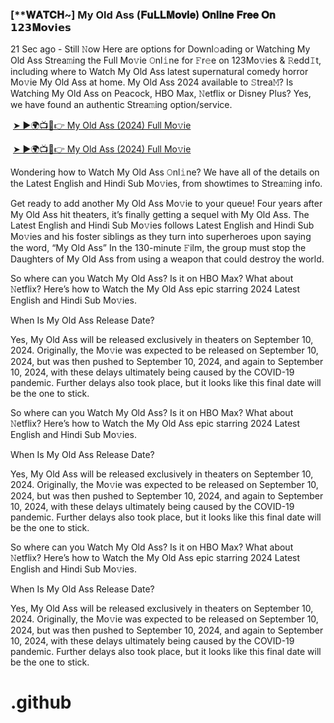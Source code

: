 <h3 style="text-align: left;">[**𝐖𝐀𝐓𝐂𝐇~] My Old Ass (𝐅𝐮𝐋𝐋𝐌𝐨𝐯𝐢𝐞) 𝐎𝐧𝐥𝐢𝐧𝐞 𝐅𝐫𝐞𝐞 𝐎𝐧 𝟭𝟮𝟯𝐌𝗼𝘃𝗶𝗲𝘀</h3><p>21 Sec ago - Still 𝙽ow Here are options for Downl𝚘ading or Watching My Old Ass Strea𝚖ing the Full Mo𝚟ie 𝙾nl𝚒ne for 𝙵r𝚎e on 123Mo𝚟ies & 𝚁edd𝙸t, including where to Watch My Old Ass latest supernatural comedy horror Mo𝚟ie My Old Ass at home. My Old Ass 2024 available to 𝚂trea𝙼? Is Watching My Old Ass on Peacock, HBO Max, 𝙽etflix or Disney Plus? Yes, we have found an authentic Strea𝚖ing option/service.</p><p></p><p>&nbsp;<a href="https://bootcampsite.blogspot.com/2024/09/my-old-ass.html">➤ ►🌍📺📱👉 My Old Ass
 (2024) Full Mo𝚟ie</a></p><p>&nbsp;<a href="https://bootcampsite.blogspot.com/2024/09/my-old-ass.html">➤ ►🌍📺📱👉 My Old Ass
 (2024) Full Mo𝚟ie</a></p><p>Wondering how to Watch My Old Ass 𝙾nl𝚒ne? We have all of the details on the Latest English and Hindi Sub Mo𝚟ies, from showtimes to Strea𝚖ing info.</p><p></p><p>Get ready to add another My Old Ass Mo𝚟ie to your queue! Four years after My Old Ass hit theaters, it’s finally getting a sequel with My Old Ass. The Latest English and Hindi Sub Mo𝚟ies follows Latest English and Hindi Sub Mo𝚟ies and his foster siblings as they turn into superheroes upon saying the word, “My Old Ass” In the 130-minute 𝙵ilm, the group must stop the Daughters of My Old Ass from using a weapon that could destroy the world.</p><p></p><p>So where can you Watch My Old Ass? Is it on HBO Max? What about 𝙽etflix? Here’s how to Watch the My Old Ass epic starring 2024 Latest English and Hindi Sub Mo𝚟ies.</p><p></p><p>When Is My Old Ass Release Date?</p><p></p><p>Yes, My Old Ass will be released exclusively in theaters on September 10, 2024. Originally, the Mo𝚟ie was expected to be released on September 10, 2024, but was then pushed to September 10, 2024, and again to September 10, 2024, with these delays ultimately being caused by the COVID-19 pandemic. Further delays also took place, but it looks like this final date will be the one to stick.</p><p></p><p>So where can you Watch My Old Ass? Is it on HBO Max? What about 𝙽etflix? Here’s how to Watch the My Old Ass epic starring 2024 Latest English and Hindi Sub Mo𝚟ies.</p><p></p><p>When Is My Old Ass Release Date?</p><p></p><p>Yes, My Old Ass will be released exclusively in theaters on September 10, 2024. Originally, the Mo𝚟ie was expected to be released on September 10, 2024, but was then pushed to September 10, 2024, and again to September 10, 2024, with these delays ultimately being caused by the COVID-19 pandemic. Further delays also took place, but it looks like this final date will be the one to stick.</p><p></p><p>So where can you Watch My Old Ass? Is it on HBO Max? What about 𝙽etflix? Here’s how to Watch the My Old Ass epic starring 2024 Latest English and Hindi Sub Mo𝚟ies.</p><p></p><p>When Is My Old Ass Release Date?</p><p></p><p>Yes, My Old Ass will be released exclusively in theaters on September 10, 2024. Originally, the Mo𝚟ie was expected to be released on September 10, 2024, but was then pushed to September 10, 2024, and again to September 10, 2024, with these delays ultimately being caused by the COVID-19 pandemic. Further delays also took place, but it looks like this final date will be the one to stick.</p><p></p>

# .github
